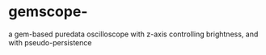 # gemscope-
a gem-based puredata oscilloscope with z-axis controlling brightness, and with pseudo-persistence

